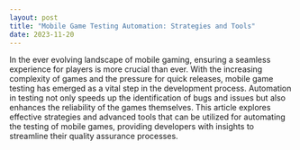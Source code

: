 ```yaml
---
layout: post
title: "Mobile Game Testing Automation: Strategies and Tools"
date: 2023-11-20
---
```


In the ever evolving landscape of mobile gaming, ensuring a seamless experience for players is more crucial than ever. With the increasing complexity of games and the pressure for quick releases, mobile game testing has emerged as a vital step in the development process. Automation in testing not only speeds up the identification of bugs and issues but also enhances the reliability of the games themselves. This article explores effective strategies and advanced tools that can be utilized for automating the testing of mobile games, providing developers with insights to streamline their quality assurance processes.
